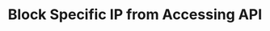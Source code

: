 ---
title: Block Specific IP from Accessing API
slug: /security/block-sepc-ip-from-accessing-api
---